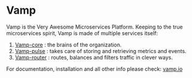 # Vamp
Vamp is the Very Awesome Microservices Platform. Keeping to the true microservices spirit, Vamp is made of multiple services itself:

1. [Vamp-core](https://github.com/magneticio/vamp-core) : the brains of the organization.
2. [Vamp-pulse](https://github.com/magneticio/vamp-pulse) : takes care of storing and retrieving metrics and events.
3. [Vamp-router](https://github.com/magneticio/vamp-router) : routes, balances and filters traffic in clever ways.

For documentation, installation and all other info please check: [vamp.io](http://vamp.io)


